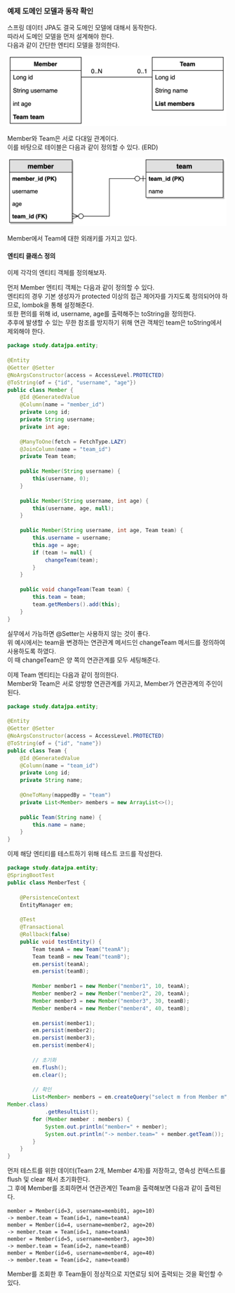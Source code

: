 ### 예제 도메인 모델과 동작 확인

스프링 데이터 JPA도 결국 도메인 모델에 대해서 동작한다.  
따라서 도메인 모델을 먼저 설계해야 한다.  
다음과 같이 간단한 엔티티 모델을 정의한다.

<img src="./images/2_Domain_1.png" width="500">

Member와 Team은 서로 다대일 관계이다.  
이를 바탕으로 테이블은 다음과 같이 정의할 수 있다. (ERD)

<img src="./images/2_Domain_2.png" width="500">

Member에서 Team에 대한 외래키를 가지고 있다.

#### 엔티티 클래스 정의

이제 각각의 엔티티 객체를 정의해보자.

먼저 Member 엔티티 객체는 다음과 같이 정의할 수 있다.  
엔티티의 경우 기본 생성자가 protected 이상의 접근 제어자를 가지도록 정의되어야 하므로, lombok을 통해 설정해준다.  
또한 편의를 위해 id, username, age를 출력해주는 toString을 정의한다.  
추후에 발생할 수 있는 무한 참조를 방지하기 위해 연관 객체인 team은 toString에서 제외해야 한다.

```java
package study.datajpa.entity;

@Entity
@Getter @Setter
@NoArgsConstructor(access = AccessLevel.PROTECTED)
@ToString(of = {"id", "username", "age"})
public class Member {
    @Id @GeneratedValue
    @Column(name = "member_id")
    private Long id;
    private String username;
    private int age;

    @ManyToOne(fetch = FetchType.LAZY)
    @JoinColumn(name = "team_id")
    private Team team;

    public Member(String username) {
        this(username, 0);
    }

    public Member(String username, int age) {
        this(username, age, null);
    }

    public Member(String username, int age, Team team) {
        this.username = username;
        this.age = age;
        if (team != null) {
            changeTeam(team);
        }
    }

    public void changeTeam(Team team) {
        this.team = team;
        team.getMembers().add(this);
    }
}
```

실무에서 가능하면 @Setter는 사용하지 않는 것이 좋다.  
위 예시에서는 team을 변경하는 연관관계 메서드인 changeTeam 메서드를 정의하여 사용하도록 하였다.  
이 때 changeTeam은 양 쪽의 연관관계를 모두 세팅해준다.

이제 Team 엔티티는 다음과 같이 정의한다.  
Member와 Team은 서로 양방향 연관관계를 가지고, Member가 연관관계의 주인이 된다.

```java
package study.datajpa.entity;

@Entity
@Getter @Setter
@NoArgsConstructor(access = AccessLevel.PROTECTED)
@ToString(of = {"id", "name"})
public class Team {
    @Id @GeneratedValue
    @Column(name = "team_id")
    private Long id;
    private String name;

    @OneToMany(mappedBy = "team")
    private List<Member> members = new ArrayList<>();

    public Team(String name) {
        this.name = name;
    }
}
```

이제 해당 엔티티를 테스트하기 위해 테스트 코드를 작성한다.

```java
package study.datajpa.entity;
@SpringBootTest
public class MemberTest {

    @PersistenceContext
    EntityManager em;

    @Test
    @Transactional
    @Rollback(false)
    public void testEntity() {
        Team teamA = new Team("teamA");
        Team teamB = new Team("teamB");
        em.persist(teamA);
        em.persist(teamB);

        Member member1 = new Member("member1", 10, teamA);
        Member member2 = new Member("member2", 20, teamA);
        Member member3 = new Member("member3", 30, teamB);
        Member member4 = new Member("member4", 40, teamB);

        em.persist(member1);
        em.persist(member2);
        em.persist(member3);
        em.persist(member4);

        // 초기화
        em.flush();
        em.clear();

        // 확인
        List<Member> members = em.createQuery("select m from Member m",
Member.class)
            .getResultList();
        for (Member member : members) {
            System.out.println("member=" + member);
            System.out.println("-> member.team=" + member.getTeam());
        }
    }
}
```

먼저 테스트를 위한 데이터(Team 2개, Member 4개)를 저장하고, 영속성 컨텍스트를 flush 및 clear 해서 초기화한다.  
그 후에 Member를 조회하면서 연관관계인 Team을 출력해보면 다음과 같이 출력된다.

```
member = Member(id=3, username=membi01, age=10)
-> member.team = Team(id=1, name=teamA)
member = Member(id=4, username=member2, age=20)
-> member.team = Team(id=1, name=teamA)
member = Member(id=5, username=member3, age=30)
-> member.team = Team(id=2, name=teamB)
member = Member(id=6, username=member4, age=40)
-> member.team = Team(id=2, name=teamB)
```

Member를 조회한 후 Team들이 정상적으로 지연로딩 되어 출력되는 것을 확인할 수 있다.
